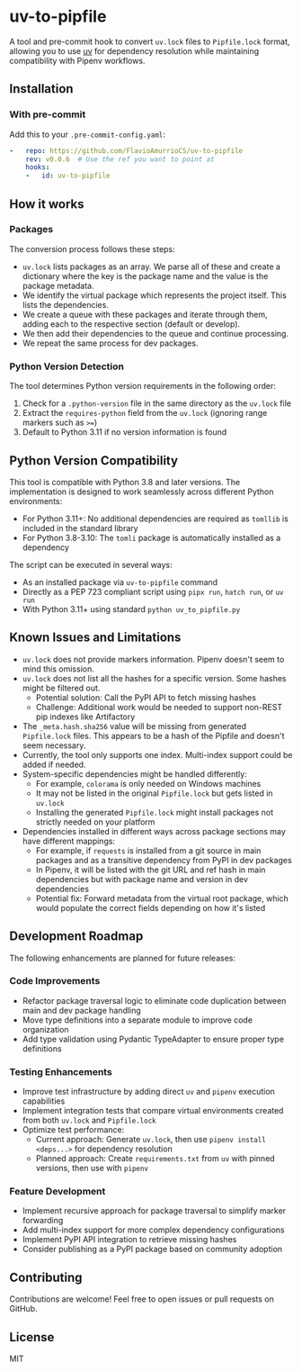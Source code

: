 # uv-to-pipfile

A tool and pre-commit hook to convert `uv.lock` files to `Pipfile.lock` format, allowing you to use [uv](https://github.com/astral-sh/uv) for dependency resolution while maintaining compatibility with Pipenv workflows.

## Installation

<!-- Install from PyPI:

```bash
pip install uv-to-pipfile
```

## Using uv-to-pipfile

### As a CLI Tool

Run directly from the command line:

```bash
# Convert uv.lock to Pipfile.lock in the current directory
uv-to-pipfile

# Specify an output file path
uv-to-pipfile --pipfile-lock custom_path/Pipfile.lock
``` -->

### With pre-commit

Add this to your `.pre-commit-config.yaml`:

```yaml
-   repo: https://github.com/FlavioAmurrioCS/uv-to-pipfile
    rev: v0.0.6  # Use the ref you want to point at
    hooks:
    -   id: uv-to-pipfile
```

## How it works

### Packages

The conversion process follows these steps:

- `uv.lock` lists packages as an array. We parse all of these and create a dictionary where the key is the package name and the value is the package metadata.
- We identify the virtual package which represents the project itself. This lists the dependencies.
- We create a queue with these packages and iterate through them, adding each to the respective section (default or develop).
- We then add their dependencies to the queue and continue processing.
- We repeat the same process for dev packages.

### Python Version Detection

The tool determines Python version requirements in the following order:

1. Check for a `.python-version` file in the same directory as the `uv.lock` file
2. Extract the `requires-python` field from the `uv.lock` (ignoring range markers such as `>=`)
3. Default to Python 3.11 if no version information is found

## Python Version Compatibility

This tool is compatible with Python 3.8 and later versions. The implementation is designed to work seamlessly across different Python environments:

- For Python 3.11+: No additional dependencies are required as `tomllib` is included in the standard library
- For Python 3.8-3.10: The `tomli` package is automatically installed as a dependency

The script can be executed in several ways:
- As an installed package via `uv-to-pipfile` command
- Directly as a PEP 723 compliant script using `pipx run`, `hatch run`, or `uv run`
- With Python 3.11+ using standard `python uv_to_pipfile.py`

## Known Issues and Limitations

- `uv.lock` does not provide markers information. Pipenv doesn't seem to mind this omission.
- `uv.lock` does not list all the hashes for a specific version. Some hashes might be filtered out.
  - Potential solution: Call the PyPI API to fetch missing hashes
  - Challenge: Additional work would be needed to support non-REST pip indexes like Artifactory
- The `_meta.hash.sha256` value will be missing from generated `Pipfile.lock` files. This appears to be a hash of the Pipfile and doesn't seem necessary.
- Currently, the tool only supports one index. Multi-index support could be added if needed.
- System-specific dependencies might be handled differently:
  - For example, `colorama` is only needed on Windows machines
  - It may not be listed in the original `Pipfile.lock` but gets listed in `uv.lock`
  - Installing the generated `Pipfile.lock` might install packages not strictly needed on your platform
- Dependencies installed in different ways across package sections may have different mappings:
  - For example, if `requests` is installed from a git source in main packages and as a transitive dependency from PyPI in dev packages
  - In Pipenv, it will be listed with the git URL and ref hash in main dependencies but with package name and version in dev dependencies
  - Potential fix: Forward metadata from the virtual root package, which would populate the correct fields depending on how it's listed

## Development Roadmap

The following enhancements are planned for future releases:

### Code Improvements
- Refactor package traversal logic to eliminate code duplication between main and dev package handling
- Move type definitions into a separate module to improve code organization
- Add type validation using Pydantic TypeAdapter to ensure proper type definitions

### Testing Enhancements
- Improve test infrastructure by adding direct `uv` and `pipenv` execution capabilities
- Implement integration tests that compare virtual environments created from both `uv.lock` and `Pipfile.lock`
- Optimize test performance:
  - Current approach: Generate `uv.lock`, then use `pipenv install <deps...>` for dependency resolution
  - Planned approach: Create `requirements.txt` from `uv` with pinned versions, then use with `pipenv`

### Feature Development
- Implement recursive approach for package traversal to simplify marker forwarding
- Add multi-index support for more complex dependency configurations
- Implement PyPI API integration to retrieve missing hashes
- Consider publishing as a PyPI package based on community adoption

## Contributing

Contributions are welcome! Feel free to open issues or pull requests on GitHub.

## License

MIT
